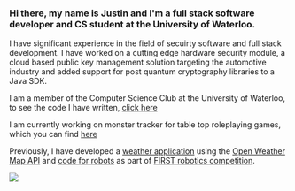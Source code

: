 ### Hi there, my name is Justin and I'm a full stack software developer and CS student at the University of Waterloo.
I have significant experience in the field of secuirty software and full stack development. I have worked on a cutting edge hardware security module, a cloud based public key management solution targeting the automotive industry and added support for post quantum cryptography libraries to a Java SDK.

I am a member of the Computer Science Club at the University of Waterloo, to see the code I have written, [click here](https://git.csclub.uwaterloo.ca/jtoft?tab=activity)

I am currently working on monster tracker for table top roleplaying games, which you can find [here](https://github.com/Zinka010/dnd-monster-tracker)

Previously, I have developed a [weather application](https://github.com/Zinka010/Climatonix) using the [Open Weather Map API](https://openweathermap.org/api) and [code for robots](https://github.com/Zinka010/2020-2706-Robot-Code) as part of [FIRST robotics competition](https://www.firstinspires.org/robotics/frc). 

![](https://komarev.com/ghpvc/?username=Zinka010)
